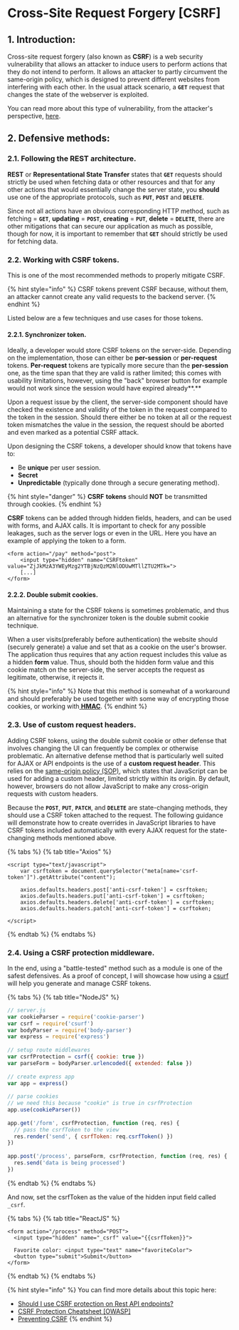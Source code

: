 # Cross-Site Request Forgery \[CSRF\]

## 1. Introduction:

Cross-site request forgery \(also known as **CSRF**\) is a web security vulnerability that allows an attacker to induce users to perform actions that they do not intend to perform. It allows an attacker to partly circumvent the same-origin policy, which is designed to prevent different websites from interfering with each other. In the usual attack scenario, a **`GET`** request that changes the state of the webserver is exploited. 

You can read more about this type of vulnerability, from the attacker's perspective, [here](https://portswigger.net/web-security/csrf).

## 2. Defensive methods:

### 2.1. Following the REST architecture.

**REST** or **Representational State Transfer** states that **`GET`** requests should strictly be used when fetching data or other resources and that for any other actions that would essentially change the server state, you **should** use one of the appropriate protocols, such as **`PUT`**, **`POST`** and **`DELETE`**.

Since not all actions have an obvious corresponding HTTP method, such as fetching = **`GET`**, **updating** = **`POST`**, **creating** = **`PUT`**, **delete** = **`DELETE`**, there are other mitigations that can secure our application as much as possible, though for now, it is important to remember that **`GET`** should strictly be used for fetching data.

### 2.2. Working with CSRF tokens.

This is one of the most recommended methods to properly mitigate CSRF. 

{% hint style="info" %}
CSRF tokens prevent CSRF because, without them, an attacker cannot create any valid requests to the backend server.
{% endhint %}

Listed below are a few techniques and use cases for those tokens.

#### 2.2.1. Synchronizer token.

Ideally, a developer would store CSRF tokens on the server-side. Depending on the implementation, those can either be **per-session** or **per-request** tokens. **Per-request** tokens are typically more secure than the **per-session** one, as the time span that they are valid is rather limited; this comes with usability limitations, however, using the "back" browser button for example would not work since the session would have expired already**.**

Upon a request issue by the client, the server-side component should have checked the existence and validity of the token in the request compared to the token in the session. Should there either be no token at all or the request token mismatches the value in the session, the request should be aborted and even marked as a potential CSRF attack.

Upon designing the CSRF tokens, a developer should know that tokens have to:

* Be **unique** per user session.
* **Secret** 
* **Unpredictable** \(typically done through a secure generating method\).

{% hint style="danger" %}
**CSRF** **tokens** should **NOT** be transmitted through cookies.
{% endhint %}

**CSRF** tokens can be added through hidden fields, headers, and can be used with forms, and AJAX calls. It is important to check for any possible leakages, such as the server logs or even in the URL. Here you have an example of applying the token to a form.

```markup
<form action="/pay" method="post">
    <input type="hidden" name="CSRFtoken" value="ZjJkMzA3YWEyMzg2YTBjNzQzM2NlODUwMTllZTU2MTk=">
    [...]
</form>
```

#### 2.2.2. Double submit cookies.

Maintaining a state for the CSRF tokens is sometimes problematic, and thus an alternative for the synchronizer token is the double submit cookie technique. 

When a user visits\(preferably before authentication\) the website should \(securely generate\) a value and set that as a cookie on the user's browser. The application thus requires that any action request includes this value as a hidden **form** value. Thus, should both the hidden form value and this cookie match on the server-side, the server accepts the request as legitimate, otherwise, it rejects it.

{% hint style="info" %}
Note that this method is somewhat of a workaround and should preferably be used together with some way of encrypting those cookies, or working with[ **HMAC**](https://www.nedmcclain.com/better-csrf-protection/).
{% endhint %}

### 2.3. Use of custom request headers.

Adding CSRF tokens, using the double submit cookie or other defense that involves changing the UI can frequently be complex or otherwise problematic. An alternative defense method that is particularly well suited for AJAX or API endpoints is the use of a **custom request header**. This relies on the [same-origin policy \(SOP\)](https://en.wikipedia.org/wiki/Same-origin_policy), which states that JavaScript can be used for adding a custom header, limited strictly within its origin. By default, however, browsers do not allow JavaScript to make any cross-origin requests with custom headers.

Because the **`POST`**, **`PUT`**, **`PATCH`**, and **`DELETE`** are state-changing methods, they should use a CSRF token attached to the request. The following guidance will demonstrate how to create overrides in JavaScript libraries to have CSRF tokens included automatically with every AJAX request for the state-changing methods mentioned above.

{% tabs %}
{% tab title="Axios" %}
```markup
<script type="text/javascript">
    var csrftoken = document.querySelector("meta[name='csrf-token']").getAttribute("content");

    axios.defaults.headers.post['anti-csrf-token'] = csrftoken;
    axios.defaults.headers.put['anti-csrf-token'] = csrftoken;
    axios.defaults.headers.delete['anti-csrf-token'] = csrftoken;
    axios.defaults.headers.patch['anti-csrf-token'] = csrftoken;

</script>
```
{% endtab %}
{% endtabs %}

### 2.4. Using a CSRF protection middleware.

In the end, using a "battle-tested" method such as a module is one of the safest defensives. As a proof of concept, I will showcase how using a [csurf](https://www.npmjs.com/package/csurf) will help you generate and manage CSRF tokens. 

{% tabs %}
{% tab title="NodeJS" %}
```javascript
// server.js
var cookieParser = require('cookie-parser')
var csrf = require('csurf')
var bodyParser = require('body-parser')
var express = require('express')
 
// setup route middlewares
var csrfProtection = csrf({ cookie: true })
var parseForm = bodyParser.urlencoded({ extended: false })
 
// create express app
var app = express()
 
// parse cookies
// we need this because "cookie" is true in csrfProtection
app.use(cookieParser())
 
app.get('/form', csrfProtection, function (req, res) {
  // pass the csrfToken to the view
  res.render('send', { csrfToken: req.csrfToken() })
})
 
app.post('/process', parseForm, csrfProtection, function (req, res) {
  res.send('data is being processed')
})
```
{% endtab %}
{% endtabs %}

And now, set the csrfToken as the value of the hidden input field called `_csrf`.

{% tabs %}
{% tab title="ReactJS" %}
```markup
<form action="/process" method="POST">
  <input type="hidden" name="_csrf" value="{{csrfToken}}">
  
  Favorite color: <input type="text" name="favoriteColor">
  <button type="submit">Submit</button>
</form>
```
{% endtab %}
{% endtabs %}

{% hint style="info" %}
You can find more details about this topic here:

* [Should I use CSRF protection on Rest API endpoints?](https://security.stackexchange.com/questions/166724/should-i-use-csrf-protection-on-rest-api-endpoints/166798#166798)
* [CSRF Protection Cheatsheet \[OWASP\]](https://cheatsheetseries.owasp.org/cheatsheets/Cross-Site_Request_Forgery_Prevention_Cheat_Sheet.html#javascript-guidance-for-auto-inclusion-of-csrf-tokens-as-an-ajax-request-header)
* [Preventing CSRF](https://auth0.com/blog/cross-site-request-forgery-csrf/)
{% endhint %}



